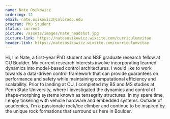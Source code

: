 ```yaml
---
name: Nate Osikowicz
ordering: 12
email: nate.osikowicz@colorado.edu
program: PhD Student
status: current
picture: /assets/images/nate_headshot.jpg 
picture-link: https://natesosikowicz.wixsite.com/curriculumvitae
header-link: https://natesosikowicz.wixsite.com/curriculumvitae
---
```


Hi, I’m Nate, a first-year PhD student and NSF graduate research fellow at CU Boulder. My current research interests involve incorporating learned dynamics into model-based control architectures. I would like to work towards a data-driven control framework that can provide guarantees on performance and safety while maintaining computational efficiency and scalability. Prior to landing at CU, I completed my BS and MS studies at Penn State University, where I investigated the dynamics and control of shape-morphing systems known as tensegrity structures. In my spare time, I enjoy tinkering with vehicle hardware and embedded systems. Outside of academics, I’m a passionate rock/ice climber and continue to be inspired by the unique rock formations that surround us here in Boulder.